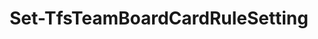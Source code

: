 ﻿---
title: Set-TfsTeamBoardCardRuleSetting
breadcrumbs: [ "Team", "Board" ]
parent: "Team.Board"
description: 
remarks: 
parameterSets: 
  "_All_": [  ] 
  "__AllParameterSets": 
parameters: 
inputs: 
outputs: 
  - type: "Microsoft.TeamFoundation.Work.WebApi.BoardCardRuleSettings" 
    description: 
notes: 
relatedLinks: 
aliases: 
examples: 
---
